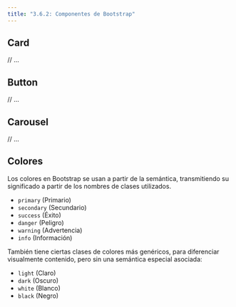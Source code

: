```yaml
---
title: "3.6.2: Componentes de Bootstrap"
---
```


## Card

// ...

## Button

// ...

## Carousel

// ...

## Colores

Los colores en Bootstrap se usan a partir de la semántica, transmitiendo su significado a partir de los nombres de clases utilizados.

- `primary` (Primario)
- `secondary` (Secundario)
- `success` (Éxito)
- `danger` (Peligro)
- `warning` (Advertencia)
- `info` (Información)

También tiene ciertas clases de colores más genéricos, para diferenciar visualmente contenido, pero sin una semántica especial asociada:

- `light` (Claro)
- `dark` (Oscuro)
- `white` (Blanco)
- `black` (Negro)